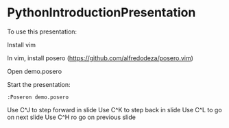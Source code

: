 # PythonIntroductionPresentation

To use this presentation:

Install vim

In vim, install posero (https://github.com/alfredodeza/posero.vim)

Open demo.posero

Start the presentation:
```
:Poseron demo.posero
```

Use C^J to step forward in slide
Use C^K to step back in slide
Use C^L to go on next slide
Use C^H ro go on previous slide
